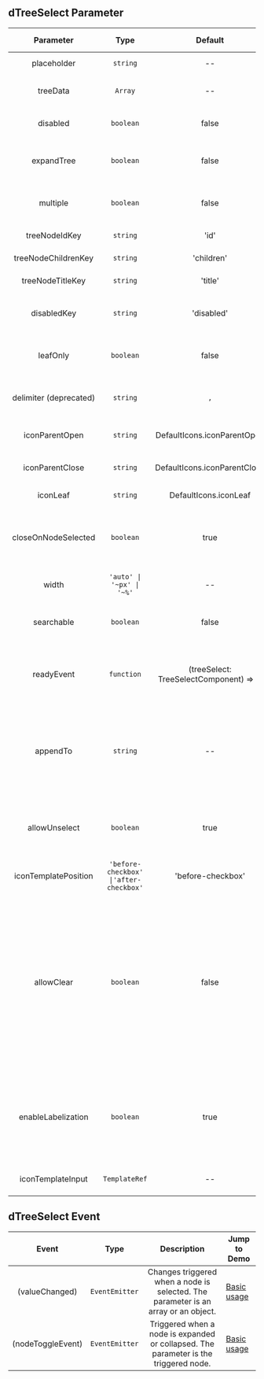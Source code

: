 ## dTreeSelect Parameter

| Parameter | Type | Default | Description | Jump to Demo |
| :------------------: | :-------------------------------------: | :-------------------------------------: | :------------------------------------------------------------------------------------------------------------------------ | ---------------------------------------------------- |
| placeholder | `string` | -- | Optional, placeholder string | [Basic usage](demo#basic-usage) |
| treeData | `Array` | -- | Mandatory, Source data to be displayed. | [Basic usage](demo#basic-usage) |
| disabled | `boolean` | false | Optional, The input state is forbidden. | [Basic usage](demo#basic-usage) |
| expandTree | `boolean` | false | Optional, indicating whether to expand the tree automatically. | [Basic usage](demo#basic-usage) |
| multiple | `boolean` | false | Optional, It indicates the multi-choice switch. | [Basic usage](demo#basic-usage) |
| treeNodeIdKey | `string` | 'id' | Optional, ID key name | [Custom key](demo#keys) |
| treeNodeChildrenKey | `string` | 'children' | Optional, child node key name | [Custom key](demo#keys) |
| treeNodeTitleKey | `string` | 'title' | Optional, title key name | [Custom key](demo#keys) |
| disabledKey | `string` | 'disabled' | Optional, The disabled node cannot be selected. | [Basic usage](demo#basic-usage) |
| leafOnly | `boolean` | false | Optional, This parameter is optional only for leaf nodes. | [Only leaf nodes can be selected](demo#leaf-only) |
| delimiter (deprecated) | `string` | `,` | Optional, Selected result separator (used for multiple selections) |
| iconParentOpen | `string` | DefaultIcons.iconParentOpen | Optional, Icon when a tree node is opened | [Expand and close the icon](demo#icon-parent) |
| iconParentClose | `string` | DefaultIcons.iconParentClose | Optional, Icon when a tree node is closed | [Expand and close the icon](demo#icon-parent) |
| iconLeaf | `string` | DefaultIcons.iconLeaf | Optional, node icon.  | [Custom key](demo#keys) |
| closeOnNodeSelected | `boolean` | true | Optional, When a node is selected, the drop-down list box is disabled (only for single selection). | [Custom key](demo#keys) |
| width | `'auto' \| '~px' \| '~%'` | -- | Optional, width of the drop-down list box | [Basic usage](demo#basic-usage) |
| searchable | `boolean` | false | Optional, indicating whether a tree can be searched. | [Simple search tree](demo#simple-search) |
| readyEvent | `function` | (treeSelect: TreeSelectComponent) => {} | Optional, Hook function that can be called when the component initialization is complete | [Hook called upon completion of initialization](demo#init-hooks) |
| appendTo | `string` | -- | Optional, Attach the drop-down list box to the DOM selector node of the input value. If the value is empty, the drop-down list box is in the component. | [Append To Element Capability](demo#append-to-element) |
| allowUnselect | `boolean` | true | Optional, Whether to allow deselecting selected items in single-select mode. | [Basic usage](demo#basic-usage) |
| iconTemplatePosition | `'before-checkbox' \|'after-checkbox'` | 'before-checkbox' | Optional, position of the customized template | [Customizing icons](demo#custom-icon) |
| allowClear | `boolean` | false | Optional, indicates whether to clear selected items by clicking the clear button in the text box in radio mode. The value of `allowUnselect` must be `true`. Otherwise, the experience consistency rule will be damaged. This parameter is valid only when the value of enableLabelization is false. | [Basic usage](demo#basic-usage) |
| enableLabelization | `boolean` | true | Optional, Indicates whether to enable the tagged display effect. This parameter is enabled by default when the public cloud visual function is used. | [Tag-based configuration](demo#labelization) |
| iconTemplateInput | `TemplateRef` | -- | Optional, Template of the customized icon | [Customizing icons](demo#custom-icon) |


## dTreeSelect Event

| Event | Type | Description | Jump to Demo |
| :------------: | :------------: | :------------------------------------: | --------- |
| (valueChanged) | `EventEmitter` | Changes triggered when a node is selected. The parameter is an array or an object. | [Basic usage](demo#basic-usage) |
| (nodeToggleEvent) | `EventEmitter` | Triggered when a node is expanded or collapsed. The parameter is the triggered node. | [Basic usage](demo#basic-usage) |
